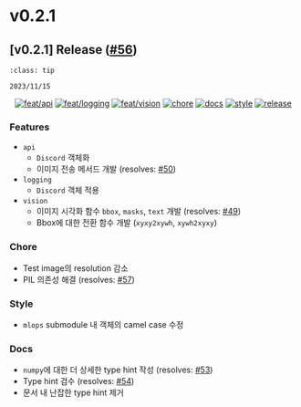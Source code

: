 # v0.2.1

## [v0.2.1] Release ([#56](https://github.com/Zerohertz/zerohertzLib/pull/56))

```{admonition} Release Date
:class: tip

2023/11/15
```

<p align="center">
<a href="https://github.com/Zerohertz/zerohertzLib/pulls?q=is:pr label:feat/api"><img src="https://img.shields.io/badge/feat/api-541B9A?style=flat-square&logo=github" alt="feat/api"/></a>
<a href="https://github.com/Zerohertz/zerohertzLib/pulls?q=is:pr label:feat/logging"><img src="https://img.shields.io/badge/feat/logging-477A5E?style=flat-square&logo=github" alt="feat/logging"/></a>
<a href="https://github.com/Zerohertz/zerohertzLib/pulls?q=is:pr label:feat/vision"><img src="https://img.shields.io/badge/feat/vision-D1F9CB?style=flat-square&logo=github" alt="feat/vision"/></a>
<a href="https://github.com/Zerohertz/zerohertzLib/pulls?q=is:pr label:chore"><img src="https://img.shields.io/badge/chore-fef2c0?style=flat-square&logo=github" alt="chore"/></a>
<a href="https://github.com/Zerohertz/zerohertzLib/pulls?q=is:pr label:docs"><img src="https://img.shields.io/badge/docs-E1B40A?style=flat-square&logo=github" alt="docs"/></a>
<a href="https://github.com/Zerohertz/zerohertzLib/pulls?q=is:pr label:style"><img src="https://img.shields.io/badge/style-03A17F?style=flat-square&logo=github" alt="style"/></a>
<a href="https://github.com/Zerohertz/zerohertzLib/pulls?q=is:pr label:release"><img src="https://img.shields.io/badge/release-00FF00?style=flat-square&logo=github" alt="release"/></a>
</p>


### Features

+ `api`
  + `Discord` 객체화
  + 이미지 전송 메서드 개발 (resolves: [#50](https://github.com/Zerohertz/zerohertzLib/issues/50))
+ `logging`
  + `Discord` 객체 적용
+ `vision`
  + 이미지 시각화 함수 `bbox`, `masks`, `text` 개발 (resolves: [#49](https://github.com/Zerohertz/zerohertzLib/issues/49))
  + Bbox에 대한 전환 함수 개발 (`xyxy2xywh`, `xywh2xyxy`)

### Chore

+ Test image의 resolution 감소
+ PIL 의존성 해결 (resolves: [#57](https://github.com/Zerohertz/zerohertzLib/issues/57))

### Style

+ `mlops` submodule 내 객체의 camel case 수정

### Docs

+ `numpy`에 대한 더 상세한 type hint 작성 (resolves: [#53](https://github.com/Zerohertz/zerohertzLib/issues/53))
+ Type hint 검수 (resolves: [#54](https://github.com/Zerohertz/zerohertzLib/issues/54))
+ 문서 내 난잡한 type hint 제거

